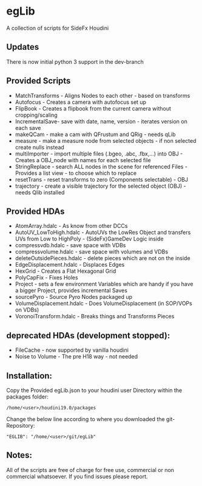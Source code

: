 # egLib

A collection of scripts for SideFx Houdini

## Updates
  There is now initial python 3 support in the dev-branch
  
## Provided Scripts

- MatchTransforms - Aligns Nodes to each other - based on transforms
- Autofocus - Creates a camera with autofocus set up
- FlipBook - Creates a flipbook from the current camera without cropping/scaling
- IncrementalSave- save with date, name, version - iterates version on each save
- makeQCam   - make a cam with QFrustum and QRig - needs qLib
- measure - make a measure node from selected objects - if non selected create nulls instead
- multiImporter - import multiple files (.bgeo, .abc, .fbx,...) into OBJ - Creates a OBJ_node with names for each selected file
- StringReplace - search ALL nodes in the scene for referenced Files - Provides a list view - to choose which to replace
- resetTrans - reset transforms to zero (Components selectable) - OBJ
- trajectory - create a visible trajectory for the selected object (OBJ) - needs Qlib installed

## Provided HDAs

- AtomArray.hdalc - As know from other DCCs
- AutoUV_LowToHigh.hdalc -  AutoUVs the LowRes Object and transfers UVs from Low to HighPoly - (SideFx)GameDev Logic inside
- compressvdb.hdalc - save space with VDBs
- compressvolume.hdalc - save space with volumes and VDBs
- deleteOutsidePieces.hdalc - delete pieces which are not on the inside
- EdgeDisplacement.hdalc - Displaces Edges
- HexGrid - Creates a Flat Hexagonal Grid
- PolyCapFix - Fixes Holes
- Project - sets a few environment Variables which are handy if you have a bigger Project, provides incremental Saves
- sourcePyro - Source Pyro Nodes packaged up
- VolumeDisplacement.hdalc - Does VolumeDisplacement (in SOP/VOPs on VDBs)
- VoronoiTransform.hdalc - Breaks things and Transforms Pieces

## deprecated HDAs (development stopped):
- FileCache - now supported by vanilla houdini
- Noise to Volume - The pre H18 way - not needed

## Installation:

Copy the Provided egLib.json to your houdini user Directory within the packages folder:

```/home/<user>/houdini19.0/packages```

Change the below line according to where you downloaded the git-Repository:

```"EGLIB": "/home/<user>/git/egLib"```


## Notes:

All of the scripts are free of charge for free use, commercial or non commercial whatsoever.
If you find issues please report.
